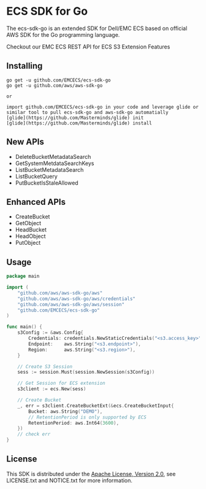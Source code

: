 # ECS SDK for Go

The ecs-sdk-go is an extended SDK for Dell/EMC ECS based on official AWS SDK for the Go programming language.

Checkout our EMC ECS REST API for ECS S3 Extension Features

## Installing

    go get -u github.com/EMCECS/ecs-sdk-go
	go get -u github.com/aws/aws-sdk-go

	or

	import github.com/EMCECS/ecs-sdk-go in your code and leverage glide or similar tool to pull ecs-sdk-go and aws-sdk-go automatially
	[glide](https://github.com/Masterminds/glide) init
	[glide](https://github.com/Masterminds/glide) install


## New APIs

* DeleteBucketMetadataSearch
* GetSystemMetdataSearchKeys
* ListBucketMetadataSearch
* ListBucketQuery
* PutBucketIsStaleAllowed

## Enhanced APIs

* CreateBucket
* GetObject
* HeadBucket
* HeadObject
* PutObject

## Usage

```go
package main

import (
    "github.com/aws/aws-sdk-go/aws"
    "github.com/aws/aws-sdk-go/aws/credentials"
    "github.com/aws/aws-sdk-go/aws/session"
    "github.com/EMCECS/ecs-sdk-go"
)

func main() {
    s3Config := &aws.Config{
        Credentials: credentials.NewStaticCredentials("<s3.access_key>", "<s3.secret_key>", ""),
        Endpoint:    aws.String("<s3.endpoint>"),
        Region:      aws.String("<s3.region>"),
    }

    // Create S3 Session
    sess := session.Must(session.NewSession(s3Config))

    // Get Session for ECS extension
    s3client := ecs.New(sess)

    // Create Bucket
    _, err = s3client.CreateBucketExt(&ecs.CreateBucketInput{
        Bucket: aws.String("DEMO"),
        // RetentionPeriod is only supported by ECS
        RetentionPeriod: aws.Int64(3600),
    })
    // check err
}
```

## License

This SDK is distributed under the
[Apache License, Version 2.0](http://www.apache.org/licenses/LICENSE-2.0),
see LICENSE.txt and NOTICE.txt for more information.
